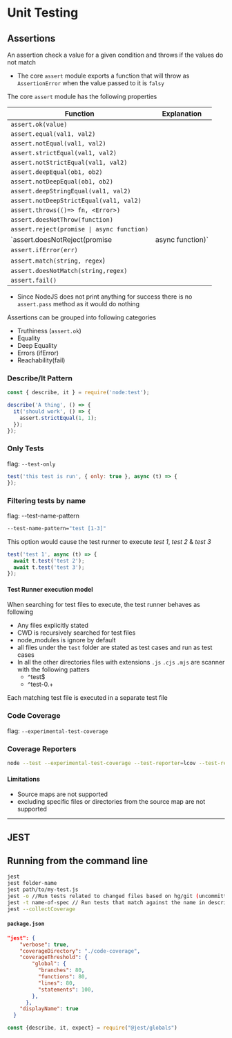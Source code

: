 # Unit Testing

## Assertions

An assertion check a value for a given condition and throws if the values do not match

- The core `assert` module exports a function that will throw as `AssertionError` when the value passed to it is `falsy` 



The  core `assert` module has the following properties

| Function                                         | Explanation |
| ------------------------------------------------ | ----------- |
| `assert.ok(value)`                               |             |
| `assert.equal(val1, val2)`                       |             |
| `assert.notEqual(val1, val2)`                    |             |
| `assert.strictEqual(val1, val2)`                 |             |
| `assert.notStrictEqual(val1, val2)`              |             |
| `assert.deepEqual(ob1, ob2)`                     |             |
| `assert.notDeepEqual(ob1, ob2)`                  |             |
| `assert.deepStringEqual(val1, val2)`             |             |
| `assert.notDeepStrictEqual(val1, val2)`          |             |
| `assert.throws(()=> fn, <Error>)`                |             |
| `assert.doesNotThrow(function)`                  |             |
| `assert.reject(promise \| async function)`       |             |
| `assert.doesNotReject(promise | async function)` |             |
| `assert.ifError(err)`                            |             |
| `assert.match(string, regex`)                    |             |
| `assert.doesNotMatch(string,regex)`              |             |
| `assert.fail()`                                  |             |

- Since NodeJS does not print anything for success there is no `assert.pass` method as it would do nothing

Assertions can be grouped into following categories

- Truthiness (`assert.ok`)
- Equality
- Deep Equality
- Errors (ifError)
- Reachability(fail)

### Describe/It Pattern

``` javascript
const { describe, it } = require('node:test');

describe('A thing', () => {
  it('should work', () => {
    assert.strictEqual(1, 1);
  });
});
```

### Only Tests

flag: `--test-only`

``` javascript
test('this test is run', { only: true }, async (t) => {
});
```

### Filtering tests by name

flag: --test-name-pattern

```bash
--test-name-pattern="test [1-3]"
```

This option would cause the test runner to execute *test 1*, *test 2* & *test 3*

```javascript
test('test 1', async (t) => {
  await t.test('test 2');
  await t.test('test 3');
});
```

#### Test Runner execution model

When searching for test files to execute, the test runner behaves as following

- Any files explicitly stated
- CWD is recursively searched for test files
- node_modules is ignore by default
- all files under the `test` folder are stated as test cases and run as test cases
- In all the other directories files with extensions `.js` `.cjs` `.mjs` are scanner with the following patters
  - ^test$
  - ^test-0.+

Each matching test file is executed in a separate test file

### Code Coverage

flag: `--experimental-test-coverage`

### Coverage Reporters

``` bash
node --test --experimental-test-coverage --test-reporter=lcov --test-reporter-destination=lcov.info
```

#### Limitations

- Source maps are not supported
- excluding specific files or directories from the source map are not supported

___

## JEST

## Running from the command line 

```bash
jest
jest folder-name
jest path/to/my-test.js
jest -o //Run tests related to changed files based on hg/git (uncommitted files)
jest -t name-of-spec // Run tests that match against the name in describe or test, basically)
jest --collectCoverage
```

#### **`package.json`**

``` json
"jest": {
    "verbose": true,
    "coverageDirectory": "./code-coverage",
    "coverageThreshold": {
        "global": {
          "branches": 80,
          "functions": 80,
          "lines": 80,
          "statements": 100,
        },
      },
    "displayName": true
  }
```



```javascript
const {describe, it, expect} = require("@jest/globals")
```



